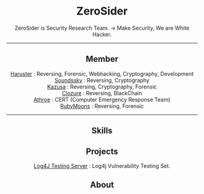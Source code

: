 <div align="center">

# ZeroSider
ZeroSider is Security Research Team. -> Make Security, We are White Hacker. <br>

<hr>

## Member

<a href="https://github.com/haruster">Haruster</a> : Reversing, Forensic, Webhacking, Cryptography, Development<br>
<a href="https://github.com/soundssky">Soundssky</a> : Reversing, Cryptography <br>
<a href="https://github.com/Kazusa0731">Kazusa</a> : Reversing, Cryptography, Forensic <br>
<a href="https://github.com/Clozure0917">Clozure</a> : Reversing, BlackChain <br>
<a href="https://github.com/ugangdan">Athroe</a> : CERT (Computer Emergency Response Team) <br>
<a href="https://github.com/Rubymoons">RubyMoons</a> : Reversing, Forensic <br>

<hr>
  

## Skills



## Projects

 <a href="https://github.com/Zerosider/Zerosider-Log4j-Testing-Server">Log4J Testing Server</a> : Log4j Vulnerability Testing Set.

## About

</div>
